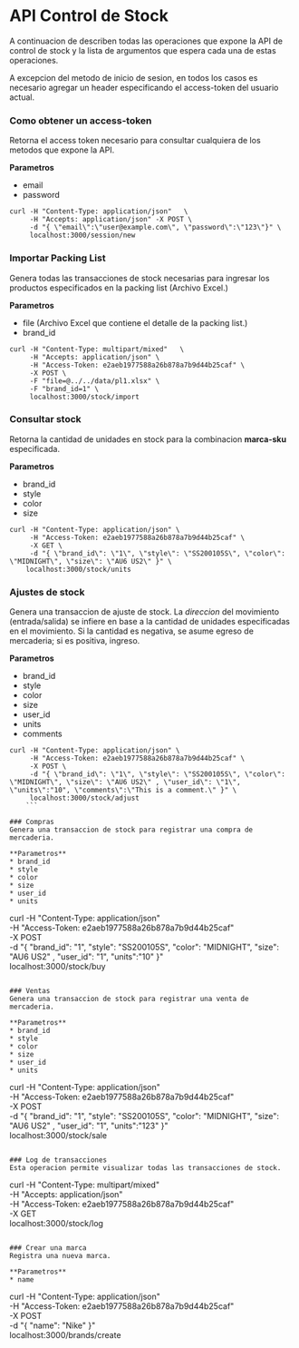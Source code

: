 # API Control de Stock
A continuacion de describen todas las operaciones que expone la API de control
de stock y la lista de argumentos que espera cada una de estas operaciones.

A excepcion del metodo de inicio de sesion, en todos los casos es necesario
agregar un header especificando el access-token del usuario actual.

### Como obtener un access-token
Retorna el access token necesario para consultar cualquiera de los metodos que
expone la API.

**Parametros**
* email
* password

```
curl -H "Content-Type: application/json"   \
     -H "Accepts: application/json" -X POST \
     -d "{ \"email\":\"user@example.com\", \"password\":\"123\"}" \
     localhost:3000/session/new
```

### Importar Packing List
Genera todas las transacciones de stock necesarias para ingresar los productos
especificados en la packing list (Archivo Excel.)

**Parametros**
* file (Archivo Excel que contiene el detalle de la packing list.)
* brand_id

```
curl -H "Content-Type: multipart/mixed"   \
     -H "Accepts: application/json" \
     -H "Access-Token: e2aeb1977588a26b878a7b9d44b25caf" \
     -X POST \
     -F "file=@../../data/pl1.xlsx" \
     -F "brand_id=1" \
     localhost:3000/stock/import
```

### Consultar stock
Retorna la cantidad de unidades en stock para la combinacion **marca-sku**
especificada.

**Parametros**
* brand_id
* style
* color
* size

```
curl -H "Content-Type: application/json" \
     -H "Access-Token: e2aeb1977588a26b878a7b9d44b25caf" \
     -X GET \
     -d "{ \"brand_id\": \"1\", \"style\": \"SS200105S\", \"color\": \"MIDNIGHT\", \"size\": \"AU6 US2\" }" \
    localhost:3000/stock/units
```

### Ajustes de stock
Genera una transaccion de ajuste de stock.
La *direccion* del movimiento (entrada/salida) se infiere en base a la 
cantidad de unidades especificadas en el movimiento. Si la cantidad es
negativa, se asume egreso de mercaderia; si es positiva, ingreso.

**Parametros**
* brand_id
* style
* color
* size
* user_id
* units
* comments

```
curl -H "Content-Type: application/json" \
     -H "Access-Token: e2aeb1977588a26b878a7b9d44b25caf" \
     -X POST \
     -d "{ \"brand_id\": \"1\", \"style\": \"SS200105S\", \"color\": \"MIDNIGHT\", \"size\": \"AU6 US2\" , \"user_id\": \"1\", \"units\":"10", \"comments\":\"This is a comment.\" }" \
     localhost:3000/stock/adjust
    ```

### Compras
Genera una transaccion de stock para registrar una compra de mercaderia.

**Parametros**
* brand_id
* style
* color
* size
* user_id
* units

```
curl -H "Content-Type: application/json" \
     -H "Access-Token: e2aeb1977588a26b878a7b9d44b25caf" \
     -X POST \
     -d "{ \"brand_id\": \"1", \"style\": \"SS200105S\", \"color\": \"MIDNIGHT\", \"size\": \"AU6 US2\" , \"user_id\": \"1\", \"units\":"10" }" \
     localhost:3000/stock/buy
```

### Ventas
Genera una transaccion de stock para registrar una venta de mercaderia.

**Parametros**
* brand_id
* style
* color
* size
* user_id
* units

```
curl -H "Content-Type: application/json" \
     -H "Access-Token: e2aeb1977588a26b878a7b9d44b25caf" \
     -X POST \
     -d "{ \"brand_id\": \"1\", \"style\": \"SS200105S\", \"color\": \"MIDNIGHT\", \"size\": \"AU6 US2\" , \"user_id\": \"1\", \"units\":"123" }" \
     localhost:3000/stock/sale
```

### Log de transacciones
Esta operacion permite visualizar todas las transacciones de stock.

```
curl -H "Content-Type: multipart/mixed"   \
     -H "Accepts: application/json" \
     -H "Access-Token: e2aeb1977588a26b878a7b9d44b25caf" \
     -X GET \
     localhost:3000/stock/log
```

### Crear una marca
Registra una nueva marca.

**Parametros**
* name

```
curl -H "Content-Type: application/json" \
     -H "Access-Token: e2aeb1977588a26b878a7b9d44b25caf" \
     -X POST \
     -d "{ \"name\": \"Nike\" }" \
     localhost:3000/brands/create
```



